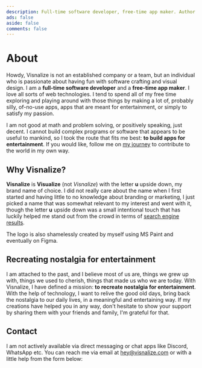 ```yaml
---
description: Full-time software developer, free-time app maker. Author of Win7 Simu and Brick 1100. On a mission to relive the good old days.
ads: false
aside: false
comments: false
---
```


# About

<script setup lang="ts">
import ContactForm from '@components/misc/ContactForm.vue'
</script>

Howdy, Visnalize is not an established company or a team, but an individual who is passionate about having fun with software crafting and visual design. I am a __full-time software developer__ and a __free-time app maker__. I love all sorts of web technologies. I tend to spend all of my free time exploring and playing around with those things by making a lot of, probably silly, of-no-use apps, apps that are meant for entertainment, or simply to satisfy my passion.

I am not good at math and problem solving, or positively speaking, just decent. I cannot build complex programs or software that appears to be useful to mankind, so I took the route that fits me best: __to build apps for entertainment__. If you would like, follow me on [my journey](./blog.md) to contribute to the world in my own way.

## Why Visnalize?

__Visnalize__ is __Visualize__ (not _Visnalize_) with the letter __u__ upside down, my brand name of choice. I did not really care about the name when I first started and having little to no knowledge about branding or marketing, I just picked a name that was somewhat relevant to my interest and went with it, though the letter __u__ upside down was a small intentional touch that has luckily helped me stand out from the crowd in terms of [search engine results](https://www.google.com/search?q=visnalize).

The logo is also shamelessly created by myself using MS Paint and eventually on Figma.

## Recreating nostalgia for entertainment

I am attached to the past, and I believe most of us are, things we grew up with, things we used to cherish, things that made us who we are today. With Visnalize, I have defined a mission: __to recreate nostalgia for entertainment__. With the help of technology, I want to relive the good old days, bring back the nostalgia to our daily lives, in a meaningful and entertaining way. If my creations have helped you in any way, don't hesitate to show your support by sharing them with your friends and family, I'm grateful for that.

## Contact

I am not actively available via direct messaging or chat apps like Discord, WhatsApp etc. You can reach me via email at [hey@visnalize.com](mailto:hey@visnalize.com) or with a little help from the form below:

<ContactForm />
